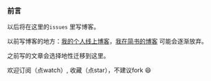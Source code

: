 

### 前言

以后将在这里的`issues` 里写博客。

以前写博客的地方：[我的个人线上博客](http://www.hxvin.me)，[我在简书的博客](https://www.jianshu.com/u/64d96b36bbc5) 可能会逐渐放弃。

之前写的文章会选择地性迁移到这里。

欢迎订阅（点watch）, 收藏（点star），不建议fork 😄

